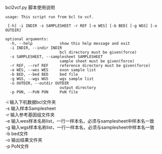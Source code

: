 bcl2vcf.py 脚本使用说明

    usage: This script run from bcl to vcf.
    
     [-h] -i INDIR -s SAMPLESHEET -r REF [-e WES] [-b BED] [-g WGS] [-o OUTDIR]
    
    optional arguments:
      -h, --help            show this help message and exit
      -i INDIR, --indir INDIR
                            bcl directory must be given(force)
      -s SAMPLESHEET, --samplesheet SAMPLESHEET
                            sample sheet must be given(force)
      -r REF, --ref REF     reference directory must be given(force)
      -e WES, --wes WES     exon sample list
      -b BED, --bed BED     bed file
      -g WGS, --wgs WGS     wgs sample list
      -o OUTDIR, --outdir OUTDIR
                            output directory
      -p PON, --PoN PON     PoN file

-i  输入下机数据bcl文件夹<br>
-s  输入样本Samplesheet<br>
-r  输入参考基因组文件夹<br>
-e  输入wes样本名称list，一行一样本名，必须与samplesheet中样本名一致<br>
-g  输入wgs样本名称list，一行一样本名，必须与samplesheet中样本名一致<br>
-b  bed文件<br>
-o  输出结果文件夹<br>
-p  PoN文件

